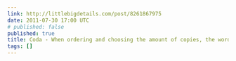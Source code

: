 ```yaml
---
link: http://littlebigdetails.com/post/8261867975
date: 2011-07-30 17:00 UTC
# published: false
published: true
title: Coda - When ordering and choosing the amount of copies, the word...
tags: []
---
```




